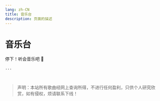 ```yaml
---
lang: zh-CN  
title: 音乐台  
description: 页面的描述
---
```


# 音乐台

停下！听会音乐吧 🤔️

```ts:no-line-numbers
...
```

<br>

> 声明：本站所有歌曲经网上查询所得，不进行任何盈利，只供个人研究欣赏，如有侵权，烦请联系下线！


[comment]: <> (<img src="https://oss-xuxin.oss-cn-beijing.aliyuncs.com/blog/img/IMG_1500.JPG" alt="none" style="width: 50%;height: 50%;border-radius: 10px;">)

<br>

<AdsbyGoogle slot="7889564278" layout="in-article"/>

<Comment></Comment>
